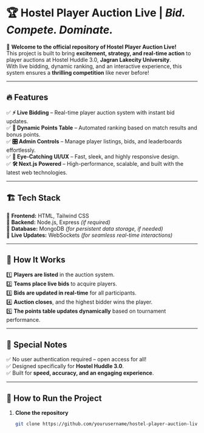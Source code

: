 # 🏆 Hostel Player Auction Live | *Bid. Compete. Dominate.*

🚀 **Welcome to the official repository of Hostel Player Auction Live!**  
This project is built to bring **excitement, strategy, and real-time action** to player auctions at Hostel Huddle 3.0, **Jagran Lakecity University**.  
With live bidding, dynamic ranking, and an interactive experience, this system ensures a **thrilling competition** like never before!

---

## 🔥 Features

✅ **⚡ Live Bidding** – Real-time player auction system with instant bid updates.  
✅ **🏅 Dynamic Points Table** – Automated ranking based on match results and bonus points.  
✅ **🎛️ Admin Controls** – Manage player listings, bids, and leaderboards effortlessly.  
✅ **🎨 Eye-Catching UI/UX** – Fast, sleek, and highly responsive design.  
✅ **🛠️ Next.js Powered** – High-performance, scalable, and built with the latest web technologies.  

---

## 🏗️ Tech Stack

🔹 **Frontend:** HTML, Tailwind CSS  
🔹 **Backend:** Node.js, Express *(if required)*  
🔹 **Database:** MongoDB *(for persistent data storage, if needed)*  
🔹 **Live Updates:** WebSockets *(for seamless real-time interactions)*  

---

## 🎯 How It Works

1️⃣ **Players are listed** in the auction system.  
2️⃣ **Teams place live bids** to acquire players.  
3️⃣ **Bids are updated in real-time** for all participants.  
4️⃣ **Auction closes**, and the highest bidder wins the player.  
5️⃣ **The points table updates dynamically** based on tournament performance.  

---

## 📌 Special Notes

✅ No user authentication required – open access for all!  
✅ Designed specifically for **Hostel Huddle 3.0**.  
✅ Built for **speed, accuracy, and an engaging experience**.  

---

## 🚀 How to Run the Project

1. **Clone the repository**  
   ```bash
   git clone https://github.com/yourusername/hostel-player-auction-live.git
